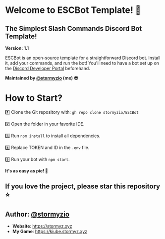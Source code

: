 # Welcome to ESCBot Template! 🤖
## The Simplest Slash Commands Discord Bot Template!

**Version: 1.1**

ESCBot is an open-source template for a straightforward Discord bot. Install it, add your commands, and run the bot! You'll need to have a bot set up on the [Discord Developer Portal](https://discord.com/developers/applications) beforehand.

**Maintained by [@stormyzio](https://github.com/stormyzio) (me) 😎**

# How to Start?

1️⃣ Clone the Git repository with: `gh repo clone stormyzio/ESCBot`

2️⃣ Open the folder in your favorite IDE.

3️⃣ Run `npm install` to install all dependencies.

4️⃣ Replace TOKEN and ID in the `.env` file.

5️⃣ Run your bot with `npm start`.

**It's as easy as pie! 🚀**

## If you love the project, please star this repository ⭐️

## Author: [@stormyzio](https://github.com/stormyzio)
  - **Website**: https://stormyz.xyz
  - **My Game**: https://kiube.stormyz.xyz
